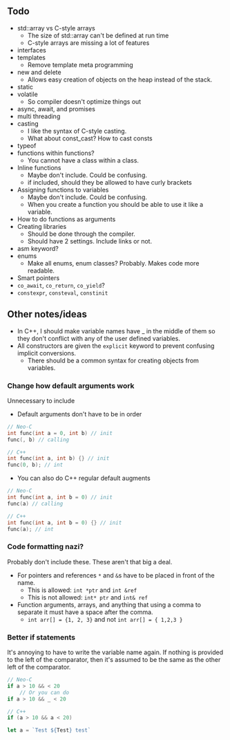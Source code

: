 ## Todo
- std::array vs C-style arrays
	- The size of std::array can't be defined at run time
	- C-style arrays are missing a lot of features
- interfaces
- templates
	- Remove template meta programming
- new and delete
	- Allows easy creation of objects on the heap instead of the stack.
- static
- volatile
	- So compiler doesn't optimize things out
- async, await, and promises
- multi threading
- casting
	- I like the syntax of C-style casting.
	- What about const_cast? How to cast consts
- typeof
- functions within functions?
	- You cannot have a class within a class.
- Inline functions
	- Maybe don't include. Could be confusing.
	- if included, should they be allowed to have curly brackets
- Assigning functions to variables
	- Maybe don't include. Could be confusing.
	- When you create a function you should be able to use it like a variable.
- How to do functions as arguments
- Creating libraries
	- Should be done through the compiler.
	- Should have 2 settings. Include links or not.
- asm keyword?
- enums
	- Make all enums, enum classes? Probably. Makes code more readable.
- Smart pointers
- `co_await`, `co_return`, `co_yield`?
- `constexpr`, `consteval`, `constinit`

## Other notes/ideas
- In C++, I should make variable names have _ in the middle of them so they don't conflict with any of the user defined variables.
- All constructors are given the `explicit` keyword to prevent confusing implicit conversions.
	- There should be a common syntax for creating objects from variables.

### Change how default arguments work
Unnecessary to include
- Default arguments don't have to be in order

```C++
// Neo-C
int func(int a = 0, int b) // init
func(, b) // calling

// C++
int func(int a, int b) {} // init
func(0, b); // int
```

- You can also do C++ regular default augments

```C++
// Neo-C
int func(int a, int b = 0) // init
func(a) // calling

// C++
int func(int a, int b = 0) {} // init
func(a); // int
```

### Code formatting nazi?
Probably don't include these. These aren't that big a deal.
- For pointers and references `*` and `&`s have to be placed in front of the name.
	- This is allowed:     `int *ptr` and `int &ref`
	- This is not allowed: `int* ptr` and `int& ref`
- Function arguments, arrays, and anything that using a comma to separate it must have a space after the comma.
	- `int arr[] = {1, 2, 3}` and not `int arr[] = { 1,2,3 }`

### Better if statements
It's annoying to have to write the variable name again. If nothing is provided to the left of the comparator, then it's assumed to be the same as the other left of the comparator.

```C++
// Neo-C
if a > 10 && < 20
	// Or you can do
if a > 10 && _ < 20

// C++
if (a > 10 && a < 20)
```

```javascript
let a = `Test ${Test} test`
```